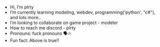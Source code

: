 -  Hi, I’m plrty
-  I’m currently learning modeling, webdev, programming('python', "c#"), and lots more..
-  I’m looking to collaborate on game project - modeler
-  How to reach me discord - plrty
-  Pronouns: fuck pronouns 🗣️🔥
-  Fun fact: Above is true!!
